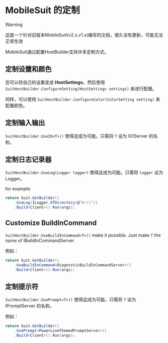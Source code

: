 # MobileSuit 的定制

> [!WARNING]
> 这是一个针对旧版本MobileSuit(v2.x,v1.x)编写的文档，很久没有更新，可能无法正常生效

MobileSuit通过配置HostBuilder支持许多定制方式。

## 定制设置和颜色

您可以将自己的设置变成 **HostSettings**，然后使用
`SuitHostBuilder.ConfigureSetting(HostSettings settings)` 来进行配置。

同样，可以使用 `SuitHostBuilder.ConfigureColor(ColorSetting setting)` 来配置颜色。

## 定制输入输出

`SuitHostBuilder.UseIO<T>()` 使得这成为可能。只需将 `T` 设为 IIOServer 的名称。

## 定制日志记录器

`SuitHostBuilder.UseLog(Logger logger)` 使得这成为可能。只需将 `logger` 设为 Logger。

for example:

``` csharp
return Suit.GetBuilder()
	.UseLog(ILogger.OfDirectory(@"D:\\"))
	.Build<Client>().Run(args);
```

## Customize BuildInCommand

`SuitHostBuilder.UseBuildInCommand<T>()` make it possible. Just make `T` the name of IBuildInCommandServer.

例如：

``` csharp
return Suit.GetBuilder()
	.UseBuildInCommand<DiagnosticBuildInCommandServer>()
	.Build<Client>().Run(args);
```

## 定制提示符

`SuitHostBuilder.UsePrompt<T>()` 使得这成为可能。只需将 `T` 设为 IPromptServer 的名称。

例如：

``` csharp
return Suit.GetBuilder()
	.UsePrompt<PowerLineThemedPromptServer>()
	.Build<Client>().Run(args);
```